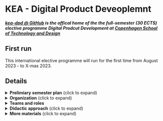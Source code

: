 # KEA - Digital Product Deveoplemnt

##### [kea-dpd @ GitHub](https://github.com/kea-dpd) is the offical home of the the full-semester (30 ECTS) elective programme _Digital Prodcut Development_ at [Copenhagen School of Technology and Design](https://www.kea.dk) 

## First run

This international elective programme will run for the first time from August 2023 - to X-mas 2023.


##  Details
<details><summary><b>Prelimiary semester plan</b> (click to expand)</summary>

---
```mermaid
%%{
    init: { 
        'logLevel': 'debug',
        'theme': 'emerald' ,
        'themeVariables': {
            fontFamily : 'Oswald'
        }
    }
 }%%
    
timeline
    title Digital Product Development - Autumn term 2023 (August - X-mas)
    section Intro
      34 : Teamwork and innovation
      35 : Software as a Service (SaaS)
      36 : No-code & Low-code labs
    section Meet the Product sponsors
      37 : Presentations from sponsors
         : Ideration
      38 : Planning
    section The Lean approach to Product Development 
      39 : Pretotyping
         : Mimum Viable Products
      40 : Validated learning
      41 : Eliciting data
         : Pivot | persevere
    section Holidays
      42 : Autumn holidays 
    section "Get out of the building"
      43 : Experiment with users
      44 : Throw it all away
         : Built the thing again!
    section Onboarding of real life end-users
      45 : Campaign
         : Know your CAC
         : Adjust
      46 : Know your churn
         : Adjust
    section Features & Data on user behaviour
      47 : Build
         : Measure 
         : Learn
      48 : ...more Build 
         : ...more Measure 
         : Learn more...
    section Prepare for examn
      49 : Coaching
      50 : Coaching
    section Wrap up
      51 : Three days of examn
         : Home (just) before X-mas
```

#### Intro
Students come from all over the world to participate in this elective. Many of you are in Copenhagen for the fist time. During the intro the class is _storming._ We will familiarize you to topics like _kanban project planning_, _ideration_, _team-canvas_, _Software as a Service charactaristics_, _Design Thinking_ The last week of the intro period will be a full week of workshops on various No-code and Low-code tools which you will later exploit to develop your products.

#### Meet the product sponsors
The products you will be creating are different for each group. The problems that needs solving will derive from real-life external product sponsors, who will come and introduce their challenges, ideas and wishes. the teams are _forming_. Each team will have at least two members from each of the three domain disiplines: _Business development_, _UX and design_ and _software development_. You will work with the product sponsors to iderate, innovate and plan the actual prodcuts

#### The Startup Way
Taking off-set in the lean startup approach; _The Startup Way_ the teams will get started on pretotypes, Minimum Viable Prodcuts (MVP), combined with ideration and design thinking loops. Training for very (extremely) short loops of validated data-driven learning loops with focus on creating end-user segmentation and market-fit value.

#### Autumn Holiday
All of week 42 the school officially has vacation. But the Schoole is open, and your team will organize yourself as you want. But be sure to take it easy.

#### GOOB: _"Get out of the building"_
Intentions are fine, but nothing beats getting out of the building and facing real life. It's time for you ideas, pretotypes, mockups and MVPs to entounter the real world. 

> _"No plan survives first contact with the enemy"_

Quote: Helmuth von Molthe 

You'll encounter real-live and make necessary adjustments, preparing for.

#### Onboarding of real-life end-users
At this time you may already have had test or beta users on your prodcut but now it's time to initiate an actual onboardin campaign retting ready to take actual measures and elicit data.

#### Features & Data on user behaviour
During two intense weeks you'll enter into more validated learning loops, exploiting all the data you can elicit to measure on end-user behaviour and adjust your product to an even better market-fit.

#### Prepare for examn
Foot off the speeder. It's time to wrap up your learnings and prepare yourself for the examn. You may still have (some) time on the side to continue validated learning loops on your product though.

#### Examn
We will be running an intense semester - allowing us to finish the examn and officialy end the term before X-mas so all international students can return home for the holidays.

---
</details>

<details><summary><b>Organization</b> (click to expand)</summary>

---
#### A co-workspace dedicated to just us
We will have a classroom dedicated only to this elective. It will be available and accessible around the clock thoroughout the entire semester. It will be like a joint co-workspace. So you are encourgaed to spend time here, when you are not out an about getting feedback for endusers or product sponsors. So that the entire class can benfit from each other's synergies and enthusiasm.

#### We are three main instructors:

- [Ida](https://www.linkedin.com/in/idawinberghemmingsen/) (Multi media design)
- [Mikkel](https://www.linkedin.com/in/mikkel-wessel-nielsen/) (Business economics and IT) 
- [Lars](https://www.linkedin.com/in/lakruzz/) (Computer science)
- [Herman](https://www.linkedin.com/in/hermanbailey/) (Multi media design)

...besides us, we will pull in more resources as we need them.

#### Bringing order to chaos (what does a typical week looke like?)

You will be working a lot in the individual teams, occasionally together with your external product sponsors and product end-users. but (at least) on three occasions each week during the semester will will gather the entire class.


```mermaid
%%{
    init: { 
        'logLevel': 'debug',
        'theme': 'emerald' ,
        'themeVariables': {
            fontFamily : 'Oswald'
        }
    }
 }%%
 
timeline
    title Digital Product Development - A typical week
      Monday    : Thank god its Monday
                : Team
      Tuesday   : Workshops and labs
                : Team
      Wednesday : Team
                : Team
      Thursday  : Ideation and Communication
                : Team
      Friday    : Retrospective and Planning
                : Team
```

#### Thank god its Monday
Is equvivalent to Google's renowned  _Thank god it's Friday - it's an all hands-on-deck session Where we will motivate each others, share thoughts. Get the week started with a boost. One of us will be there from morning to lunch to facilitate.

#### Workshops and labs
As we work our way into the products it will become clear that new knowledge must be obtained, new tech stacks must be concured, new tools must be learned, more theory must be chrunched. We will offer a new workshop on something relevant each wednesday from morning until lunch. Topics will be - whatever is needed in the context.

#### Ideation and Communication
On Thursdays you will write-up a formal status to your product spoonsor (and your own portfolio) and spend some time thinking out of the box - what are your options from here? One of us will be there from morning to lunch to facilitate.

#### Retrospective and Planning
Each Friday you will conduct an  internal team retrospective to discuss and maybe adjust your roles in the team and then you will need to look ahead into the upcomming week. Go through your backlog, priritize your tasks. One of us will be with your from morning until lunch to facilitate this endeavour and to guide you if you have questions.

#### Team: Fill in the blanks
The Team spots are blank spots. In a typical week this is where the team will focus on team stuff. But it doesn't mean that you are on your own. Each team will be given a pile of jetons at the begining of the semester, which can be traded in for guidance, coaching, mentoring and facilitations as you need it. We will make our calendars available to you, so you can book us in our availabel time slots.

#### "Intro" and "Meet the sponsors" are different
The first two sections of the semester are not typical weeks; in the first 3 intro weeks we will work a different program. And the two weeks set aside to iderate and innovate with the product sponsors will also be slightly different.

---
</details>

<details><summary><b>Teams and roles</b></summary>

---
As participants at this elective you will work in team of at least six people. You will assume dedicated roles of proffesion, and each team vill have two team members in each role so you can spare and cover for each other.

#### Business Developers
Will be responsible for covering knowledge, skills and compentencies regarding how to uncover and adjust the market fit of the product. Engage with the intented end-users, customer segmentation, overall planning. 

#### UX'er and marketeer
Will be responsible for covering knowledge, skills and compentencies regarding how to elicit data on the user experience, create delicious products that impress and delight, make onboarding easy and painless.

#### Technologists
Will be responsible for covering knowledge, skills and compentencies on how to choose the right tool stack, explore technology oppotunities, utilising as mush technology as effortless as possible.

#### T-Shaped people
With the roles described above, it's important to emphasize that you work as a team, and ideally you are all contributing to all areas - you will become _T-shaped;_ at the same time representing both broad knowledge, and yet specialized in certain fields. This is how a team covers most ground.

You will be working intensely low-code and no-code tools simply to speed things up.

---
</details>


<details><summary><b>Didactic approach</b> (click to expand)</summary>

---
Our didactic focus throughtout this elective will be inspired by forming a _Community of Practice_ [Lave & Wenger] and on facilitating _reflective practitioners_ [Schön]. 

These didactive disiplines support each other in the way they both argue for a contemporary alternative to the traditional _master/apprentice_ relation in whihc the learnes is expected to absorb the knowledge pored from the teacher. [Lave & Wenger] introduce a _Community of Practice_ which can allow _legitimate peripheral participation_ for all new _learnes_. While [Schön] argues for establishing a _practicum_ in which the learner can train to hear to the _situation's back-talk_ and practice _reflection on action_ as a means to obtail the proficiency that is requireed to eventually practice _reflection in action_.

In short, _"Failure is not an option - it's a prerequsite"_. Your first product will not be perfect, you will experience frustration, but you will produce something and you are guaranteed to learn a lot!

---
</details>

<details><summary><b>More materials</b> (click to expand)</summary>

---
- [Official description of this elective @ kea.dk (Fall 2022 )](https://katalog.kea.dk/course/preview/5340/en-GB)
- [Fancy PDF presentaion (work in progress)](https://drive.google.com/file/d/1p-hPY27ESRevpEuU9T9lrWLXegjt8hgi/view?usp=share_link)

---
</details>
